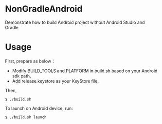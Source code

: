 # NonGradleAndroid

Demonstrate how to build Android project without Android Studio and Gradle 

# Usage

First, prepare as below： 

- Modify BUILD_TOOLS and PLATFORM in build.sh based on your Android sdk path, 
- Add release.keystore as your KeyStore file. 

Then, 

```
$ ./build.sh
```

To launch on Android device, run:

```
$ ./build.sh launch
```
